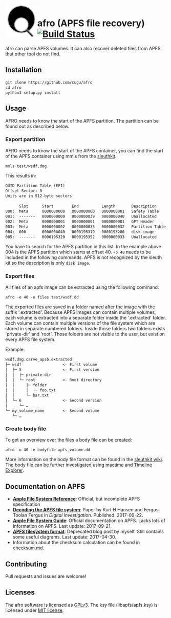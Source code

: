 <img src="logo/afro.png" alt="afro logo" align="left">

# afro (APFS file recovery) [![Build Status](https://travis-ci.org/cugu/afro.svg?branch=master)](https://travis-ci.org/cugu/afro)

afro can parse APFS volumes. It can also recover deleted files from APFS that other tool do not find.

## Installation

    git clone https://github.com/cugu/afro
    cd afro
    python3 setup.py install

## Usage

AFRO needs to know the start of the APFS partition. The partition can be found out as described below.

### Export partition

AFRO needs to know the start of the APFS container, you can find the start of the APFS container using mmls from the [sleuthkit](https://github.com/sleuthkit/sleuthkit).

    mmls test/wsdf.dmg

This results in:

```
GUID Partition Table (EFI)
Offset Sector: 0
Units are in 512-byte sectors

      Slot      Start        End          Length       Description
000:  Meta      0000000000   0000000000   0000000001   Safety Table
001:  -------   0000000000   0000000039   0000000040   Unallocated
002:  Meta      0000000001   0000000001   0000000001   GPT Header
003:  Meta      0000000002   0000000033   0000000032   Partition Table
004:  000       0000000040   0000195319   0000195280   disk image
005:  -------   0000195320   0000195352   0000000033   Unallocated
```

You have to search for the APFS partition in this list. In the example above 004 is the APFS partition which starts at offset 40. `-o 40` needs to be included in the following commands. APFS is not recognized by the sleuth kit so the description is only `disk image`.

### Export files

All files of an apfs image can be extracted using the following command:

    afro -o 40 -e files test/wsdf.dd

The exported files are saved in a folder named after the image with the suffix '.extracted'. Because APFS images can contain multiple volumes, each volume is extracted into a separate folder inside the '.extracted' folder. Each volume can contain multiple versions of the file system which are stored in separate numbered folders. Inside those folders two folders exists 'private-dir' and 'root'. Those folders are not visible to the user, but exist on every APFS file system.

Example:

    wsdf.dmg.carve_apsb.extracted
    ├─ wsdf                  <- First volume
    │  ├─ 5                  <- First version
    │  │  ├─ private-dir
    │  │  └─ root            <- Root directory
    │  │     ├─ folder
    │  │     │  └─ foo.txt
    │  │     └─ bar.txt
    │  └─ 6                  <- Second version
    │     └─ …
    └─ my_volume_name        <- Second volume
       └─ …

### Create body file

To get an overview over the files a body file can be created:

    afro -o 40 -e bodyfile apfs_volume.dd

More information on the body file format can be found in the [sleuthkit wiki](https://wiki.sleuthkit.org/index.php?title=Body_file). The body file can be further investigated using [mactime](https://wiki.sleuthkit.org/index.php?title=Mactime) and [Timeline Explorer](https://ericzimmerman.github.io/).


## Documentation on APFS

 - [**Apple File System Reference**](https://developer.apple.com/support/apple-file-system/Apple-File-System-Reference.pdf): Official, but incomplete APFS specification
 - [**Decoding the APFS file system**](http://www.sciencedirect.com/science/article/pii/S1742287617301408): Paper by Kurt H.Hansen and Fergus Toolan Fergus in _Digital Investigation_. Published: 2017-09-22.
 - [**Apple File System Guide**](https://developer.apple.com/library/content/documentation/FileManagement/Conceptual/APFS_Guide/Introduction/Introduction.html): Official documentation on APFS. Lacks lots of information on APFS. Last update: 2017-09-21.
 - [**APFS filesystem format**](https://blog.cugu.eu/post/apfs/): Deprecated blog post by myself. Still contains some useful diagrams. Last update: 2017-04-30.
 - Information about the checksum calculation can be found in [checksum.md](docs/checksum.md).


## Contributing
Pull requests and issues are welcome!

## Licenses
The afro software is licensed as [GPLv3](licences/gpl-3.0.txt).
The ksy file (libapfs/apfs.ksy) is licensed under [MIT license](licences/mit.txt).

